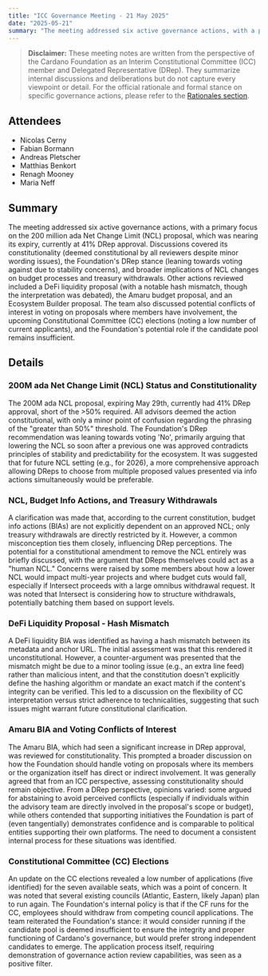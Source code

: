 ```yaml
---
title: "ICC Governance Meeting - 21 May 2025"
date: "2025-05-21"
summary: "The meeting addressed six active governance actions, with a primary focus on the 200 million ada Net Change Limit (NCL) proposal, which was nearing its expiry, currently at 41% DRep approval. Discussions covered its constitutionality (deemed constitutional by all reviewers despite minor wording issues), the Foundation's DRep stance (leaning towards voting against due to stability concerns), and broader implications of NCL changes on budget processes and treasury withdrawals. Other actions reviewed included a DeFi liquidity proposal (with a notable hash mismatch, though the interpretation was debated), the Amaru budget proposal, and an Ecosystem Builder proposal. The team also discussed potential conflicts of interest in voting on proposals where members have involvement, the upcoming Constitutional Committee (CC) elections (noting a low number of current applicants), and the Foundation's potential role if the candidate pool remains insufficient."
---
```


> **Disclaimer:** These meeting notes are written from the perspective of the Cardano Foundation as an Interim Constitutional Committee (ICC) member and Delegated Representative (DRep). They summarize internal discussions and deliberations but do not capture every viewpoint or detail. For the official rationale and formal stance on specific governance actions, please refer to the [Rationales section](../Rationales/README.md).

## Attendees  

- Nicolas Cerny
- Fabian Bormann
- Andreas Pletscher
- Matthias Benkort
- Renagh Mooney
- Maria Neff

## Summary  

The meeting addressed six active governance actions, with a primary focus on the 200 million ada Net Change Limit (NCL) proposal, which was nearing its expiry, currently at 41% DRep approval. Discussions covered its constitutionality (deemed constitutional by all reviewers despite minor wording issues), the Foundation's DRep stance (leaning towards voting against due to stability concerns), and broader implications of NCL changes on budget processes and treasury withdrawals. Other actions reviewed included a DeFi liquidity proposal (with a notable hash mismatch, though the interpretation was debated), the Amaru budget proposal, and an Ecosystem Builder proposal. The team also discussed potential conflicts of interest in voting on proposals where members have involvement, the upcoming Constitutional Committee (CC) elections (noting a low number of current applicants), and the Foundation's potential role if the candidate pool remains insufficient.

## Details  

### 200M ada Net Change Limit (NCL) Status and Constitutionality

The 200M ada NCL proposal, expiring May 29th, currently had 41% DRep approval, short of the >50% required. All advisors deemed the action constitutional, with only a minor point of confusion regarding the phrasing of the "greater than 50%" threshold. The Foundation's DRep recommendation was leaning towards voting 'No', primarily arguing that lowering the NCL so soon after a previous one was approved contradicts principles of stability and predictability for the ecosystem. It was suggested that for future NCL setting (e.g., for 2026), a more comprehensive approach allowing DReps to choose from multiple proposed values presented via info actions simultaneously would be preferable.

### NCL, Budget Info Actions, and Treasury Withdrawals

A clarification was made that, according to the current constitution, budget info actions (BIAs) are not explicitly dependent on an approved NCL; only treasury withdrawals are directly restricted by it. However, a common misconception ties them closely, influencing DRep perceptions. The potential for a constitutional amendment to remove the NCL entirely was briefly discussed, with the argument that DReps themselves could act as a "human NCL." Concerns were raised by some members about how a lower NCL would impact multi-year projects and where budget cuts would fall, especially if Intersect proceeds with a large omnibus withdrawal request. It was noted that Intersect is considering how to structure withdrawals, potentially batching them based on support levels.

### DeFi Liquidity Proposal - Hash Mismatch

A DeFi liquidity BIA was identified as having a hash mismatch between its metadata and anchor URL. The initial assessment was that this rendered it unconstitutional. However, a counter-argument was presented that the mismatch might be due to a minor tooling issue (e.g., an extra line feed) rather than malicious intent, and that the constitution doesn't explicitly define the hashing algorithm or mandate an exact match if the content's integrity can be verified. This led to a discussion on the flexibility of CC interpretation versus strict adherence to technicalities, suggesting that such issues might warrant future constitutional clarification.

### Amaru BIA and Voting Conflicts of Interest

The Amaru BIA, which had seen a significant increase in DRep approval, was reviewed for constitutionality. This prompted a broader discussion on how the Foundation should handle voting on proposals where its members or the organization itself has direct or indirect involvement. It was generally agreed that from an ICC perspective, assessing constitutionality should remain objective. From a DRep perspective, opinions varied: some argued for abstaining to avoid perceived conflicts (especially if individuals within the advisory team are directly involved in the proposal's scope or budget), while others contended that supporting initiatives the Foundation is part of (even tangentially) demonstrates confidence and is comparable to political entities supporting their own platforms. The need to document a consistent internal process for these situations was identified.

### Constitutional Committee (CC) Elections

An update on the CC elections revealed a low number of applications (five identified) for the seven available seats, which was a point of concern. It was noted that several existing councils (Atlantic, Eastern, likely Japan) plan to run again. The Foundation's internal policy is that if the CF runs for the CC, employees should withdraw from competing council applications. The team reiterated the Foundation's stance: it would consider running if the candidate pool is deemed insufficient to ensure the integrity and proper functioning of Cardano's governance, but would prefer strong independent candidates to emerge. The application process itself, requiring demonstration of governance action review capabilities, was seen as a positive filter.
